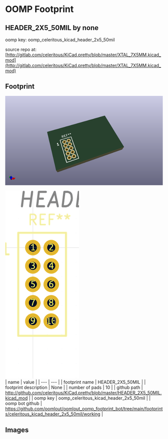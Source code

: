 # OOMP Footprint  
## HEADER_2X5_50MIL  by none  
  
oomp key: oomp_celeritous_kicad_header_2x5_50mil  
  
source repo at: [http://gitlab.com/celeritous/KiCad.pretty/blob/master/XTAL_7X5MM.kicad_mod](http://gitlab.com/celeritous/KiCad.pretty/blob/master/XTAL_7X5MM.kicad_mod)  
## Footprint  
  
[![working_kicad_pcb_3d.png](working_kicad_pcb_3d_600.png)](working_kicad_pcb_3d.png)  
  
[![working.png](working_600.png)](working.png)  
| name | value | 
| --- | --- | 
| footprint name | HEADER_2X5_50MIL | 
| footprint description | None | 
| number of pads | 10 | 
| github path | http://github.com/celeritous/KiCad.pretty/blob/master/HEADER_2X5_50MIL.kicad_mod | 
| oomp key | oomp_celeritous_kicad_header_2x5_50mil | 
| oomp bot github | https://github.com/oomlout/oomlout_oomp_footprint_bot/tree/main/footprints/celeritous_kicad_header_2x5_50mil/working | 
## Images  
